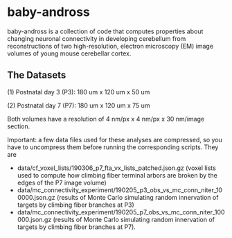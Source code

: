 # baby-andross

baby-andross is a collection of code that computes properties about changing neuronal connectivity in developing cerebellum 
from reconstructions of two high-resolution, electron microscopy (EM) image volumes of young mouse cerebellar cortex.

## The Datasets
(1) Postnatal day 3 (P3): 180 um x 120 um x 50 um

(2) Postnatal day 7 (P7): 180 um x 120 um x 75 um

Both volumes have a resolution of 4 nm/px x 4 nm/px x 30 nm/image section.

Important: a few data files used for these analyses are compressed, so you have to uncompress them before running the corresponding scripts. They are
- data/cf_voxel_lists/190306_p7_fta_vx_lists_patched.json.gz (voxel lists used to compute how climbing fiber terminal arbors are broken by the edges of the P7 image volume)
- data/mc_connectivity_experiment/190205_p3_obs_vs_mc_conn_niter_100000.json.gz (results of Monte Carlo simulating random innervation of targets by climbing fiber branches at P3)
- data/mc_connectivity_experiment/190205_p7_obs_vs_mc_conn_niter_100000.json.gz (results of Monte Carlo simulating random innervation of targets by climbing fiber branches at P7).
